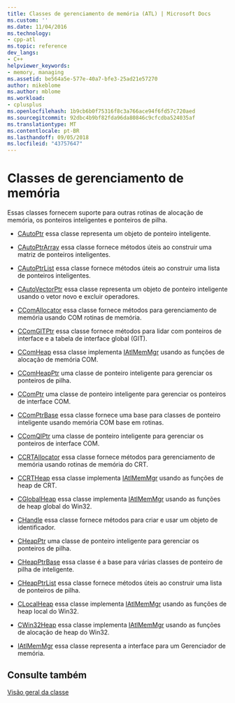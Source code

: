 ```yaml
---
title: Classes de gerenciamento de memória (ATL) | Microsoft Docs
ms.custom: ''
ms.date: 11/04/2016
ms.technology:
- cpp-atl
ms.topic: reference
dev_langs:
- C++
helpviewer_keywords:
- memory, managing
ms.assetid: be564a5e-577e-40a7-bfe3-25ad21e57270
author: mikeblome
ms.author: mblome
ms.workload:
- cplusplus
ms.openlocfilehash: 1b9cb6b0f75316f8c3a766ace94f6fd57c720aed
ms.sourcegitcommit: 92dbc4b9bf82fda96da80846c9cfcdba524035af
ms.translationtype: MT
ms.contentlocale: pt-BR
ms.lasthandoff: 09/05/2018
ms.locfileid: "43757647"
---
```

# <a name="memory-management-classes"></a>Classes de gerenciamento de memória

Essas classes fornecem suporte para outras rotinas de alocação de memória, os ponteiros inteligentes e ponteiros de pilha.

- [CAutoPtr](../atl/reference/cautoptr-class.md) essa classe representa um objeto de ponteiro inteligente.

- [CAutoPtrArray](../atl/reference/cautoptrarray-class.md) essa classe fornece métodos úteis ao construir uma matriz de ponteiros inteligentes.

- [CAutoPtrList](../atl/reference/cautoptrlist-class.md) essa classe fornece métodos úteis ao construir uma lista de ponteiros inteligentes.

- [CAutoVectorPtr](../atl/reference/cautovectorptr-class.md) essa classe representa um objeto de ponteiro inteligente usando o vetor novo e excluir operadores.

- [CComAllocator](../atl/reference/ccomallocator-class.md) essa classe fornece métodos para gerenciamento de memória usando COM rotinas de memória.

- [CComGITPtr](../atl/reference/ccomgitptr-class.md) essa classe fornece métodos para lidar com ponteiros de interface e a tabela de interface global (GIT).

- [CComHeap](../atl/reference/ccomheap-class.md) essa classe implementa [IAtlMemMgr](../atl/reference/iatlmemmgr-class.md) usando as funções de alocação de memória COM.

- [CComHeapPtr](../atl/reference/ccomheapptr-class.md) uma classe de ponteiro inteligente para gerenciar os ponteiros de pilha.

- [CComPtr](../atl/reference/ccomptr-class.md) uma classe de ponteiro inteligente para gerenciar os ponteiros de interface COM.

- [CComPtrBase](../atl/reference/ccomptrbase-class.md) essa classe fornece uma base para classes de ponteiro inteligente usando memória COM base em rotinas.

- [CComQIPtr](../atl/reference/ccomqiptr-class.md) uma classe de ponteiro inteligente para gerenciar os ponteiros de interface COM.

- [CCRTAllocator](../atl/reference/ccrtallocator-class.md) essa classe fornece métodos para gerenciamento de memória usando rotinas de memória do CRT.

- [CCRTHeap](../atl/reference/ccrtheap-class.md) essa classe implementa [IAtlMemMgr](../atl/reference/iatlmemmgr-class.md) usando as funções de heap de CRT.

- [CGlobalHeap](../atl/reference/cglobalheap-class.md) essa classe implementa [IAtlMemMgr](../atl/reference/iatlmemmgr-class.md) usando as funções de heap global do Win32.

- [CHandle](../atl/reference/chandle-class.md) essa classe fornece métodos para criar e usar um objeto de identificador.

- [CHeapPtr](../atl/reference/cheapptr-class.md) uma classe de ponteiro inteligente para gerenciar os ponteiros de pilha.

- [CHeapPtrBase](../atl/reference/cheapptrbase-class.md) essa classe é a base para várias classes de ponteiro de pilha de inteligente.

- [CHeapPtrList](../atl/reference/cheapptrlist-class.md) essa classe fornece métodos úteis ao construir uma lista de ponteiros de pilha.

- [CLocalHeap](../atl/reference/clocalheap-class.md) essa classe implementa [IAtlMemMgr](../atl/reference/iatlmemmgr-class.md) usando as funções de heap local do Win32.

- [CWin32Heap](../atl/reference/cwin32heap-class.md) essa classe implementa [IAtlMemMgr](../atl/reference/iatlmemmgr-class.md) usando as funções de alocação de heap do Win32.

- [IAtlMemMgr](../atl/reference/iatlmemmgr-class.md) essa classe representa a interface para um Gerenciador de memória.

## <a name="see-also"></a>Consulte também

[Visão geral da classe](../atl/atl-class-overview.md)

